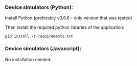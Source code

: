### Device simulators (Python):


Install Python (preferably v3.6.6 - only version that was tested)

Then install the required python libraries of the application:

    pip install -r requirements.txt


### Device simulators (Javascript):

No installation needed.
